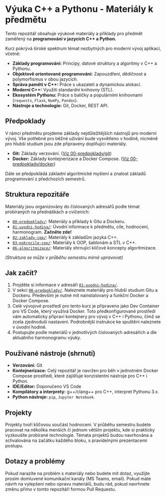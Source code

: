 # Výuka C++ a Pythonu - Materiály k předmětu

Tento repozitář obsahuje výukové materiály a příklady pro předmět zaměřený na **programování v jazycích C++ a Python.**

Kurz pokrývá široké spektrum témat nezbytných pro moderní vývoj aplikací, včetně:

* **Základy programování:** Principy, datové struktury a algoritmy v C++ a Pythonu.
* **Objektově orientované programování:** Zapouzdření, dědičnost a polymorfismus v obou jazycích.
* **Správa paměti v C++:** Práce s ukazateli a dynamickou alokací.
* **Moderní C++:** Využití standardní knihovny (STL).
* **Ekosystém Pythonu:** Práce s balíčky a populárními knihovnami (`requests`, `Flask`, `NumPy`, `Pandas`).
* **Nástroje a technologie:** Git, Docker, REST API.

## Předpoklady
V rámci předmětu projdeme základy nejdůležitějších nástrojů pro moderní vývoj. Vše potřebné pro běžné užívání bude vysvětleno v hodině, nicméně pro hlubší studium jsou zde připraveny doplňující materiály.

* **Git:** Základy verzování. ([Viz 00-predpoklady/git](./00-predpoklady/git/README.md))
* **Docker:** Základy kontejnerizace a Docker Compose. ([Viz 00-predpoklady/docker](./00-predpoklady/docker/README.md))

Dále se předpokládá základní algoritmické myšlení a znalost základů programování z předchozích semestrů.

## Struktura repozitáře

Materiály jsou organizovány do číslovaných adresářů podle témat probíraných na přednáškách a cvičeních:

* [`00-predpoklady/`](./00-predpoklady/): Materiály a příklady k Gitu a Dockeru.
* [`01-uvodni-hodina/`](./01-uvodni-hodina/README.md): Úvodní informace k předmětu, cíle, hodnocení, harmonogram. **Začněte zde!**
* [`02-zaklady-cpp/`](./02-zaklady-cpp/README.md): Materiály k základům jazyka C++.
* [`03-pokrocile-cpp/`](./03-pokrocile-cpp/README.md): Materiály k OOP, šablonám a STL v C++.
* [`06-algoritmizace/`](./06-algoritmizace/README.md): Materiály shrnující klíčové koncepty algoritmizace.
<!--
* [`04-zaklady-python/`](./04-zaklady-python/README.md): Materiály k základům jazyka Python.
* [`05-pokrocile-python/`](./05-pokrocile-python/README.md): Materiály k OOP a knihovnám v Pythonu.
* `motivacni-priklad-knihovna/`: Kompletní kód motivačního příkladu (Python backend, React frontend, PostgreSQL, Docker). -->

*(Struktura se může v průběhu semestru mírně upravovat)*

## Jak začít?

1.  Projděte si informace v adresáři [`01-uvodni-hodina/`](./01-uvodni-hodina/README.md).
2.  V sekci [`00-predpoklady/`](./00-predpoklady/README.md). Naleznete materiály pro hlubší studium Gitu a Dockeru. Především je nutné mít nainstalovaný a funkční Docker a Docker Compose.
3.  Celé vývojové prostředí pro tento kurz je připraveno jako Dev Container pro VS Code, který využívá Docker. Toto předkonfigurované prostředí vám automaticky připraví kontejnery pro vývoj v C++ i Pythonu, čímž se zcela zjednoduší nastavení. Podrobnější instrukce ke spuštění naleznete v úvodní hodině.
4.  Postupujte podle materiálů v jednotlivých číslovaných adresářích a dle aktuálního harmonogramu výuky.

## Používané nástroje (shrnutí)

* **Verzování:** Git
* **Kontejnerizace:** Celý repozitář je navržen pro běh v jednotném Docker Compose prostředí, které zajišťuje konzistentní nástroje pro C++ i Python.
* **IDE/Editor:** Doporučeno VS Code
* **Kompilátory a interprety:** g++/clang++ pro C++, interpret Pythonu 3.x.
* **Python nástroje:** `pip`, `Jupyter Notebook`.

## Projekty

Projekty tvoří klíčovou součást hodnocení. V průběhu semestru budete pracovat na několika menších či jednom větším projektu, kde si prakticky vyzkoušíte probírané technologie. Témata projektů budou navrhována a schvalována na začátku každého bloku, s pravidelnými prezentacemi postupu.

## Dotazy a problémy

Pokud narazíte na problém s materiály nebo budete mít dotaz, využijte prosím domluvené komunikační kanály (MS Teams, email). Pokud máte návrh na vylepšení nebo opravu materiálů, budu rád, pokud navrhnete změnu přímo v tomto repozitáři formou Pull Requestu.
